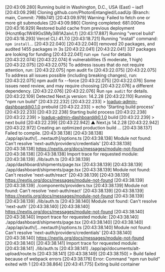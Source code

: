 [20:43:09.280] Running build in Washington, D.C., USA (East) – iad1
[20:43:09.298] Cloning github.com/PhotonEntangled/LoadUp (Branch: main, Commit: 798b74f)
[20:43:09.979] Warning: Failed to fetch one or more git submodules
[20:43:09.980] Cloning completed: 681.000ms
[20:43:16.929] Restored build cache from previous deployment (Hcnzt6qc1W49GsSMy3iB1A2aivLf)
[20:43:17.887] Running "vercel build"
[20:43:18.293] Vercel CLI 41.7.0
[20:43:18.721] Running "install" command: `npm install`...
[20:43:22.040] 
[20:43:22.040] removed 20 packages, and audited 1455 packages in 3s
[20:43:22.041] 
[20:43:22.041] 337 packages are looking for funding
[20:43:22.041]   run `npm fund` for details
[20:43:22.074] 
[20:43:22.074] 6 vulnerabilities (5 moderate, 1 high)
[20:43:22.075] 
[20:43:22.075] To address issues that do not require attention, run:
[20:43:22.075]   npm audit fix
[20:43:22.075] 
[20:43:22.075] To address all issues possible (including breaking changes), run:
[20:43:22.075]   npm audit fix --force
[20:43:22.075] 
[20:43:22.076] Some issues need review, and may require choosing
[20:43:22.076] a different dependency.
[20:43:22.076] 
[20:43:22.076] Run `npm audit` for details.
[20:43:22.109] Detected Next.js version: 14.2.28
[20:43:22.110] Running "npm run build"
[20:43:22.232] 
[20:43:22.233] > loadup-admin-dashboard@0.1.0 prebuild
[20:43:22.233] > echo 'Starting build process'
[20:43:22.233] 
[20:43:22.238] Starting build process
[20:43:22.238] 
[20:43:22.239] > loadup-admin-dashboard@0.1.0 build
[20:43:22.239] > next build
[20:43:22.239] 
[20:43:22.942]   ▲ Next.js 14.2.28
[20:43:22.942] 
[20:43:22.972]    Creating an optimized production build ...
[20:43:38.137] Failed to compile.
[20:43:38.138] 
[20:43:38.138] ./app/api/auth/[...nextauth]/options.ts
[20:43:38.138] Module not found: Can't resolve 'next-auth/providers/credentials'
[20:43:38.138] 
[20:43:38.138] https://nextjs.org/docs/messages/module-not-found
[20:43:38.138] 
[20:43:38.138] Import trace for requested module:
[20:43:38.139] ./lib/auth.ts
[20:43:38.139] ./app/dashboard/shipments/page.tsx
[20:43:38.139] 
[20:43:38.139] ./app/dashboard/shipments/page.tsx
[20:43:38.139] Module not found: Can't resolve 'next-auth/react'
[20:43:38.139] 
[20:43:38.139] https://nextjs.org/docs/messages/module-not-found
[20:43:38.139] 
[20:43:38.139] ./components/providers.tsx
[20:43:38.139] Module not found: Can't resolve 'next-auth/react'
[20:43:38.139] 
[20:43:38.139] https://nextjs.org/docs/messages/module-not-found
[20:43:38.139] 
[20:43:38.139] ./lib/auth.ts
[20:43:38.140] Module not found: Can't resolve 'next-auth'
[20:43:38.140] 
[20:43:38.140] https://nextjs.org/docs/messages/module-not-found
[20:43:38.140] 
[20:43:38.140] Import trace for requested module:
[20:43:38.140] ./app/dashboard/shipments/page.tsx
[20:43:38.140] 
[20:43:38.140] ./app/api/auth/[...nextauth]/options.ts
[20:43:38.140] Module not found: Can't resolve 'next-auth/providers/credentials'
[20:43:38.140] 
[20:43:38.140] https://nextjs.org/docs/messages/module-not-found
[20:43:38.140] 
[20:43:38.141] Import trace for requested module:
[20:43:38.141] ./lib/auth.ts
[20:43:38.141] ./app/api/documents/alt-upload/route.ts
[20:43:38.141] 
[20:43:38.149] 
[20:43:38.150] > Build failed because of webpack errors
[20:43:38.176] Error: Command "npm run build" exited with 1
[20:43:38.864] 
[20:43:41.775] Exiting build container